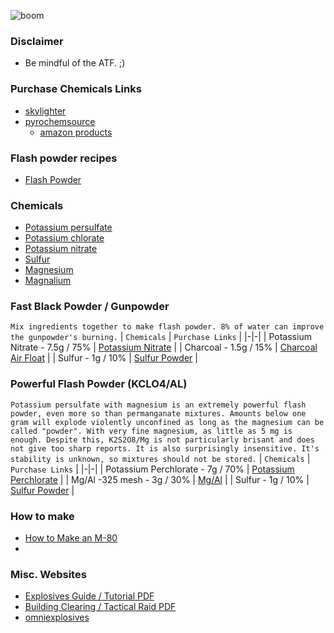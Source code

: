 ![boom](https://user-images.githubusercontent.com/53458032/177469494-5257959b-1966-4b8c-a97a-995b935ba03d.jpg)

### Disclaimer
- Be mindful of the ATF. ;)

### Purchase Chemicals Links
- [skylighter](https://www.skylighter.com/collections/chemicals)
- [pyrochemsource](https://www.pyrochemsource.com/Chemicals-A-Z_c_11.html)
  - [amazon products](https://www.amazon.com/s?k=Pyro+Chem+Source)

### Flash powder recipes
- [Flash Powder](https://www.sciencemadness.org/smwiki/index.php/Flash_powder)

### Chemicals
- [Potassium persulfate](https://www.sciencemadness.org/smwiki/index.php/Potassium_persulfate)
- [Potassium chlorate](https://www.sciencemadness.org/smwiki/index.php/Potassium_chlorate)
- [Potassium nitrate](https://www.sciencemadness.org/smwiki/index.php/Potassium_nitrate)
- [Sulfur](https://www.sciencemadness.org/smwiki/index.php/Sulfur)
- [Magnesium](https://www.sciencemadness.org/smwiki/index.php/Magnesium)
- [Magnalium](https://www.sciencemadness.org/smwiki/index.php/Magnalium)

### Fast Black Powder / Gunpowder
`Mix ingredients together to make flash powder. 8% of water can improve the gunpowder's burning.`
| `Chemicals` | `Purchase Links` |
|-|-|
| Potassium Nitrate - 7.5g / 75% | [Potassium Nitrate](https://www.pyrochemsource.com/Potassium-Nitrate_p_57.html) |
| Charcoal - 1.5g / 15% | [Charcoal Air Float](https://www.pyrochemsource.com/Charcoal-Air-Float_p_17.html) |
| Sulfur - 1g / 10% | [Sulfur Powder](https://www.pyrochemsource.com/Sulfur-Powder_p_16.html) |

### Powerful Flash Powder (KCLO4/AL)
`Potassium persulfate with magnesium is an extremely powerful flash powder, even more so than permanganate mixtures. Amounts below one gram will explode violently unconfined as long as the magnesium can be called "powder". With very fine magnesium, as little as 5 mg is enough. Despite this, K2S2O8/Mg is not particularly brisant and does not give too sharp reports. It is also surprisingly insensitive. It's stability is unknown, so mixtures should not be stored.`
| `Chemicals` | `Purchase Links` |
|-|-|
| Potassium Perchlorate - 7g / 70% | [Potassium Perchlorate](https://www.pyrochemsource.com/Potassium-Perchlorate-wanticake_p_117.html) |
| Mg/Al -325 mesh - 3g / 30% | [Mg/Al](https://www.pyrochemsource.com/MgAl-325-mesh_p_75.html) |
| Sulfur - 1g / 10% | [Sulfur Powder](https://www.pyrochemsource.com/Sulfur-Powder_p_16.html) |

### How to make
- [How to Make an M-80](https://chemicalrecipes.blogspot.com/2010/05/how-to-make-m-80.html?m=1)
- 

### Misc. Websites
- [Explosives Guide / Tutorial PDF](http://thinklikeahorse.org/images3/explosives.pdf)
- [Building Clearing / Tactical Raid PDF](http://thinklikeahorse.org/images3/building%20clearing%20raid.pdf)
- [omniexplosives](http://www.omniexplosives.com/Swat.html)

